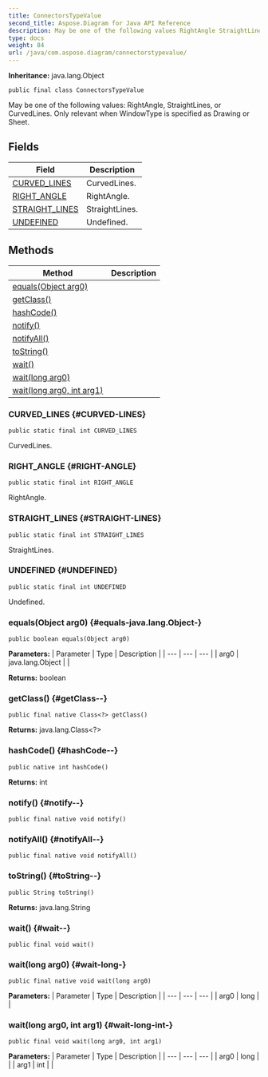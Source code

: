 ```yaml
---
title: ConnectorsTypeValue
second_title: Aspose.Diagram for Java API Reference
description: May be one of the following values RightAngle StraightLines or CurvedLines.
type: docs
weight: 84
url: /java/com.aspose.diagram/connectorstypevalue/
---
```


**Inheritance:**
java.lang.Object
```
public final class ConnectorsTypeValue
```

May be one of the following values: RightAngle, StraightLines, or CurvedLines. Only relevant when WindowType is specified as Drawing or Sheet.
## Fields

| Field | Description |
| --- | --- |
| [CURVED_LINES](#CURVED-LINES) | CurvedLines. |
| [RIGHT_ANGLE](#RIGHT-ANGLE) | RightAngle. |
| [STRAIGHT_LINES](#STRAIGHT-LINES) | StraightLines. |
| [UNDEFINED](#UNDEFINED) | Undefined. |
## Methods

| Method | Description |
| --- | --- |
| [equals(Object arg0)](#equals-java.lang.Object-) |  |
| [getClass()](#getClass--) |  |
| [hashCode()](#hashCode--) |  |
| [notify()](#notify--) |  |
| [notifyAll()](#notifyAll--) |  |
| [toString()](#toString--) |  |
| [wait()](#wait--) |  |
| [wait(long arg0)](#wait-long-) |  |
| [wait(long arg0, int arg1)](#wait-long-int-) |  |
### CURVED_LINES {#CURVED-LINES}
```
public static final int CURVED_LINES
```


CurvedLines.

### RIGHT_ANGLE {#RIGHT-ANGLE}
```
public static final int RIGHT_ANGLE
```


RightAngle.

### STRAIGHT_LINES {#STRAIGHT-LINES}
```
public static final int STRAIGHT_LINES
```


StraightLines.

### UNDEFINED {#UNDEFINED}
```
public static final int UNDEFINED
```


Undefined.

### equals(Object arg0) {#equals-java.lang.Object-}
```
public boolean equals(Object arg0)
```




**Parameters:**
| Parameter | Type | Description |
| --- | --- | --- |
| arg0 | java.lang.Object |  |

**Returns:**
boolean
### getClass() {#getClass--}
```
public final native Class<?> getClass()
```




**Returns:**
java.lang.Class<?>
### hashCode() {#hashCode--}
```
public native int hashCode()
```




**Returns:**
int
### notify() {#notify--}
```
public final native void notify()
```




### notifyAll() {#notifyAll--}
```
public final native void notifyAll()
```




### toString() {#toString--}
```
public String toString()
```




**Returns:**
java.lang.String
### wait() {#wait--}
```
public final void wait()
```




### wait(long arg0) {#wait-long-}
```
public final native void wait(long arg0)
```




**Parameters:**
| Parameter | Type | Description |
| --- | --- | --- |
| arg0 | long |  |

### wait(long arg0, int arg1) {#wait-long-int-}
```
public final void wait(long arg0, int arg1)
```




**Parameters:**
| Parameter | Type | Description |
| --- | --- | --- |
| arg0 | long |  |
| arg1 | int |  |

